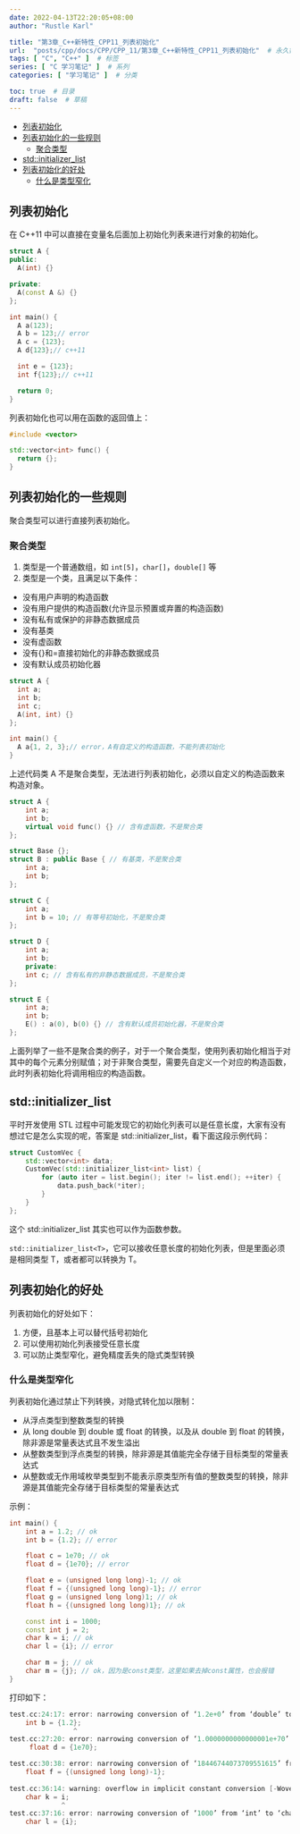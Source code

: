 ```yaml
---
date: 2022-04-13T22:20:05+08:00
author: "Rustle Karl"

title: "第3章_C++新特性_CPP11_列表初始化"
url:  "posts/cpp/docs/CPP/CPP_11/第3章_C++新特性_CPP11_列表初始化"  # 永久链接
tags: [ "C", "C++" ]  # 标签
series: [ "C 学习笔记" ]  # 系列
categories: [ "学习笔记" ]  # 分类

toc: true  # 目录
draft: false  # 草稿
---
```


- [列表初始化](#列表初始化)
- [列表初始化的一些规则](#列表初始化的一些规则)
  - [聚合类型](#聚合类型)
- [std::initializer_list](#stdinitializer_list)
- [列表初始化的好处](#列表初始化的好处)
  - [什么是类型窄化](#什么是类型窄化)

## 列表初始化

在 C++11 中可以直接在变量名后面加上初始化列表来进行对象的初始化。

```c++
struct A {
public:
  A(int) {}

private:
  A(const A &) {}
};

int main() {
  A a(123);
  A b = 123;// error
  A c = {123};
  A d{123};// c++11

  int e = {123};
  int f{123};// c++11

  return 0;
}
```

列表初始化也可以用在函数的返回值上：

```c++
#include <vector>

std::vector<int> func() {
  return {};
}
```

## 列表初始化的一些规则

聚合类型可以进行直接列表初始化。

### 聚合类型

1. 类型是一个普通数组，如 `int[5]`，`char[]`，`double[]` 等
2. 类型是一个类，且满足以下条件：

- 没有用户声明的构造函数
- 没有用户提供的构造函数(允许显示预置或弃置的构造函数)
- 没有私有或保护的非静态数据成员
- 没有基类
- 没有虚函数
- 没有{}和=直接初始化的非静态数据成员
- 没有默认成员初始化器

```c++
struct A {
  int a;
  int b;
  int c;
  A(int, int) {}
};

int main() {
  A a{1, 2, 3};// error，A有自定义的构造函数，不能列表初始化
}
```

上述代码类 A 不是聚合类型，无法进行列表初始化，必须以自定义的构造函数来构造对象。

```c++
struct A {
    int a;
    int b;
    virtual void func() {} // 含有虚函数，不是聚合类
};

struct Base {};
struct B : public Base { // 有基类，不是聚合类
    int a;
    int b;
};

struct C {
    int a;
    int b = 10; // 有等号初始化，不是聚合类
};

struct D {
    int a;
    int b;
    private:
    int c; // 含有私有的非静态数据成员，不是聚合类
};

struct E {
    int a;
    int b;
    E() : a(0), b(0) {} // 含有默认成员初始化器，不是聚合类
};
```

上面列举了一些不是聚合类的例子，对于一个聚合类型，使用列表初始化相当于对其中的每个元素分别赋值；对于非聚合类型，需要先自定义一个对应的构造函数，此时列表初始化将调用相应的构造函数。

## std::initializer_list

平时开发使用 STL 过程中可能发现它的初始化列表可以是任意长度，大家有没有想过它是怎么实现的呢，答案是 std::initializer_list，看下面这段示例代码：

```c++
struct CustomVec {
    std::vector<int> data;
    CustomVec(std::initializer_list<int> list) {
        for (auto iter = list.begin(); iter != list.end(); ++iter) {
            data.push_back(*iter);
        }
    }
};
```

这个 std::initializer_list 其实也可以作为函数参数。

`std::initializer_list<T>`，它可以接收任意长度的初始化列表，但是里面必须是相同类型 T，或者都可以转换为 T。

## 列表初始化的好处

列表初始化的好处如下：

1. 方便，且基本上可以替代括号初始化
2. 可以使用初始化列表接受任意长度
3. 可以防止类型窄化，避免精度丢失的隐式类型转换

### 什么是类型窄化

列表初始化通过禁止下列转换，对隐式转化加以限制：

- 从浮点类型到整数类型的转换
- 从 long double 到 double 或 float 的转换，以及从 double 到 float 的转换，除非源是常量表达式且不发生溢出
- 从整数类型到浮点类型的转换，除非源是其值能完全存储于目标类型的常量表达式
- 从整数或无作用域枚举类型到不能表示原类型所有值的整数类型的转换，除非源是其值能完全存储于目标类型的常量表达式

示例：

```c++
int main() {
    int a = 1.2; // ok
    int b = {1.2}; // error

    float c = 1e70; // ok
    float d = {1e70}; // error

    float e = (unsigned long long)-1; // ok
    float f = {(unsigned long long)-1}; // error
    float g = (unsigned long long)1; // ok
    float h = {(unsigned long long)1}; // ok

    const int i = 1000;
    const int j = 2;
    char k = i; // ok
    char l = {i}; // error

    char m = j; // ok
    char m = {j}; // ok，因为是const类型，这里如果去掉const属性，也会报错
}
```

打印如下：

```c++
test.cc:24:17: error: narrowing conversion of ‘1.2e+0’ from ‘double’ to ‘int’ inside { } [-Wnarrowing]
    int b = {1.2};
                ^
test.cc:27:20: error: narrowing conversion of ‘1.0000000000000001e+70’ from ‘double’ to ‘float’ inside { } [-Wnarrowing]
     float d = {1e70};

test.cc:30:38: error: narrowing conversion of ‘18446744073709551615’ from ‘long long unsigned int’ to ‘float’ inside { } [-Wnarrowing]
    float f = {(unsigned long long)-1};
                                     ^
test.cc:36:14: warning: overflow in implicit constant conversion [-Woverflow]
    char k = i;
             ^
test.cc:37:16: error: narrowing conversion of ‘1000’ from ‘int’ to ‘char’ inside { } [-Wnarrowing]
    char l = {i};
```

